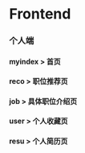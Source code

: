 # Frontend
### 个人端
#### myindex  >  首页
#### reco  >  职位推荐页
#### job  >  具体职位介绍页
#### user  >  个人收藏页
#### resu  >  个人简历页
